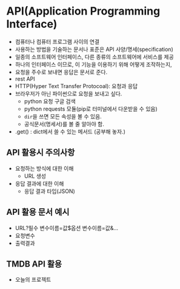 # API(Application Programming Interface)
- 컴퓨터나 컴퓨터 프로그램 사이의 연결
- 사용하는 방법을 기술하는 문서나 표준은 API 사양/명세(specification)
- 일종의 소프트웨어 인터페이스, 다른 종류의 소프트웨어에 서비스를 제공
- 하나의 인터페이스 이므로, 이 기능을 이용하기 위해 어떻게 조작하는지, 
- 요청을 주수로 보내면 응답은 문서로 준다.
- rest API
- HTTP(Hyper Text Transfer Protocoal): 요청과 응답
- 브라우저가 아닌 파이썬으로 요청을 보내고 싶다.
  - python 요청 구글 검색
  - python requests 모듈(pip로 터미널에서 다운받을 수 있음)
  - `dir`을 쓰면 모든 속성을 볼 수 있음.
  - 공식문서(명세서)를 볼 줄 알아야 함.
- .get() : dict에서 쓸 수 있는 메서드 (공부해 놓자.)

## API 활용시 주의사항
- 요청하는 방식에 대한 이해
  - URL 생성
- 응답 결과에 대한 이해
  - 응답 결과 타입(JSON)

## API 활용 문서 예시
- URL?필수 변수이름=값$옵션 변수이름=값&...
- 요청변수
- 출력결과

## TMDB API 활용
- 오늘의 프로젝트 
